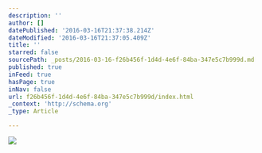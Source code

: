 ```yaml
---
description: ''
author: []
datePublished: '2016-03-16T21:37:38.214Z'
dateModified: '2016-03-16T21:37:05.409Z'
title: ''
starred: false
sourcePath: _posts/2016-03-16-f26b456f-1d4d-4e6f-84ba-347e5c7b999d.md
published: true
inFeed: true
hasPage: true
inNav: false
url: f26b456f-1d4d-4e6f-84ba-347e5c7b999d/index.html
_context: 'http://schema.org'
_type: Article

---
```

![](https://the-grid-user-content.s3-us-west-2.amazonaws.com/826e899c-5395-44c0-b1e8-7d576cd64e40.png)